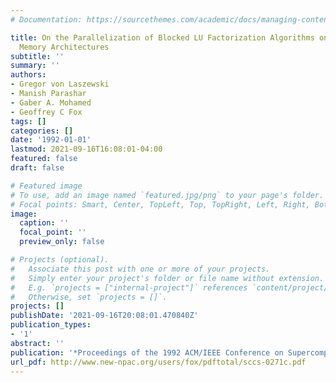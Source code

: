 ```yaml
---
# Documentation: https://sourcethemes.com/academic/docs/managing-content/

title: On the Parallelization of Blocked LU Factorization Algorithms on Distributed
  Memory Architectures
subtitle: ''
summary: ''
authors:
- Gregor von Laszewski
- Manish Parashar
- Gaber A. Mohamed
- Geoffrey C Fox
tags: []
categories: []
date: '1992-01-01'
lastmod: 2021-09-16T16:08:01-04:00
featured: false
draft: false

# Featured image
# To use, add an image named `featured.jpg/png` to your page's folder.
# Focal points: Smart, Center, TopLeft, Top, TopRight, Left, Right, BottomLeft, Bottom, BottomRight.
image:
  caption: ''
  focal_point: ''
  preview_only: false

# Projects (optional).
#   Associate this post with one or more of your projects.
#   Simply enter your project's folder or file name without extension.
#   E.g. `projects = ["internal-project"]` references `content/project/deep-learning/index.md`.
#   Otherwise, set `projects = []`.
projects: []
publishDate: '2021-09-16T20:08:01.470840Z'
publication_types:
- '1'
abstract: ''
publication: '*Proceedings of the 1992 ACM/IEEE Conference on Supercomputing*'
url_pdf: http://www.new-npac.org/users/fox/pdftotal/sccs-0271c.pdf
---
```

